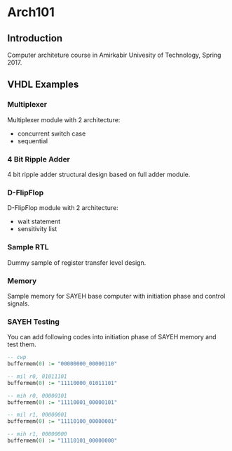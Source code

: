 # Arch101
## Introduction
Computer architeture course in Amirkabir Univesity of Technology, Spring 2017.

## VHDL Examples

### Multiplexer

Multiplexer module with 2 architecture:

- concurrent switch case
- sequential

### 4 Bit Ripple Adder

4 bit ripple adder structural design based on full adder module.

### D-FlipFlop

D-FlipFlop module with 2 architecture:

- wait statement
- sensitivity list

### Sample RTL

Dummy sample of register transfer level design.

### Memory

Sample memory for SAYEH base computer with initiation phase and control signals.

### SAYEH Testing

You can add following codes into initiation phase of SAYEH memory and test them.

```vhdl
-- cwp
buffermem(0) := "00000000_00000110"

-- mil r0, 01011101
buffermem(0) := "11110000_01011101"

-- mih r0, 00000101
buffermem(0) := "11110001_00000101"

-- mil r1, 00000001
buffermem(0) := "11110100_00000001"

-- mih r1, 00000000
buffermem(0) := "11110101_00000000"
```

